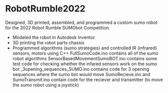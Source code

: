 # RobotRumble2022

Designed, 3D printed, assembled, and programmed a custom sumo robot for the 2022 Robot Rumble SUMObot Competition. 
 - Modeled the robot in Autodesk Inventor
 - 3D printing the robot parts chassis 
 - Programmed algorithms (sumo strategies) and controlled IR (infrared) sensors, motors using C++
FullSumoCode.ino contains all of the sumo robot algorithms
SensorBasedMovementSumoBOT.ino contains some test code for checking whether the infared sensors work on the sumo bot
_3opening_sequences_SUMO.ino contains code for 3 opening sequences where the sumo bot would move
SumoRecieve.ino and SumoTransmit.ino contain code for the reciever and transmitter (to move the sumo robot using a joystick)
